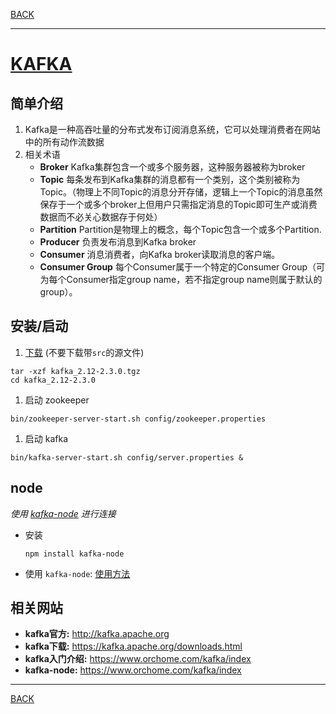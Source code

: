 [BACK](README.md)

---
# [KAFKA](http://kafka.apache.org/)

## 简单介绍
1. Kafka是一种高吞吐量的分布式发布订阅消息系统，它可以处理消费者在网站中的所有动作流数据
2. 相关术语
    * **Broker**
        Kafka集群包含一个或多个服务器，这种服务器被称为broker
    * **Topic**
       每条发布到Kafka集群的消息都有一个类别，这个类别被称为Topic。（物理上不同Topic的消息分开存储，逻辑上一个Topic的消息虽然保存于一个或多个broker上但用户只需指定消息的Topic即可生产或消费数据而不必关心数据存于何处）
    * **Partition**
        Partition是物理上的概念，每个Topic包含一个或多个Partition.
    * **Producer**
        负责发布消息到Kafka broker
    * **Consumer**
        消息消费者，向Kafka broker读取消息的客户端。
    * **Consumer Group**
        每个Consumer属于一个特定的Consumer Group（可为每个Consumer指定group name，若不指定group name则属于默认的group）。

## 安装/启动

1. [下载](https://kafka.apache.org/downloads.html) (不要下载带`src`的源文件)
```shell script
tar -xzf kafka_2.12-2.3.0.tgz
cd kafka_2.12-2.3.0
```

1. 启动 zookeeper

```shell script
bin/zookeeper-server-start.sh config/zookeeper.properties
```

1. 启动 kafka

```shell script
bin/kafka-server-start.sh config/server.properties &
```

## node

*使用 [kafka-node](https://github.com/SOHU-Co/kafka-node) 进行连接*

* 安装
    ```shell script
    npm install kafka-node
    ```
* 使用
    `kafka-node`: [使用方法](kafka-node.md)


## 相关网站
* **kafka官方:** http://kafka.apache.org
* **kafka下载:** https://kafka.apache.org/downloads.html
* **kafka入门介绍:** https://www.orchome.com/kafka/index
* **kafka-node:** https://www.orchome.com/kafka/index

---
[BACK](README.md)
